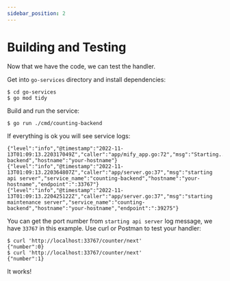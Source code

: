 ```yaml
---
sidebar_position: 2
---
```


# Building and Testing

Now that we have the code, we can test the handler.

Get into `go-services` directory and install dependencies:

```
$ cd go-services
$ go mod tidy
```

Build and run the service:

```
$ go run ./cmd/counting-backend
```

If everything is ok you will see service logs:
```
{"level":"info","@timestamp":"2022-11-13T01:09:13.220317049Z","caller":"app/mify_app.go:72","msg":"Starting...","service_name":"counting-backend","hostname":"your-hostname"}
{"level":"info","@timestamp":"2022-11-13T01:09:13.220364807Z","caller":"app/server.go:37","msg":"starting api server","service_name":"counting-backend","hostname":"your-hostname","endpoint":":33767"}
{"level":"info","@timestamp":"2022-11-13T01:09:13.220425122Z","caller":"app/server.go:37","msg":"starting maintenance server","service_name":"counting-backend","hostname":"your-hostname","endpoint":":39275"}
```

You can get the port number from `starting api server` log message, we have `33767` in this example.
Use curl or Postman to test your handler:

```
$ curl 'http://localhost:33767/counter/next'
{"number":0}
$ curl 'http://localhost:33767/counter/next'
{"number":1}
```

It works!

